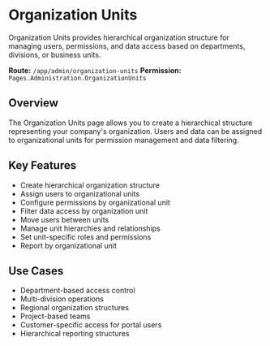 # Organization Units

Organization Units provides hierarchical organization structure for managing users, permissions, and data access based on departments, divisions, or business units.

**Route:** `/app/admin/organization-units`
**Permission:** `Pages.Administration.OrganizationUnits`

## Overview

The Organization Units page allows you to create a hierarchical structure representing your company's organization. Users and data can be assigned to organizational units for permission management and data filtering.

## Key Features

* Create hierarchical organization structure
* Assign users to organizational units
* Configure permissions by organizational unit
* Filter data access by organization unit
* Move users between units
* Manage unit hierarchies and relationships
* Set unit-specific roles and permissions
* Report by organizational unit

## Use Cases

* Department-based access control
* Multi-division operations
* Regional organization structures
* Project-based teams
* Customer-specific access for portal users
* Hierarchical reporting structures

